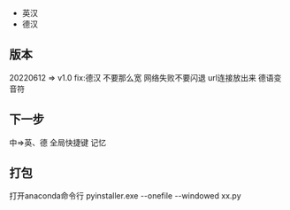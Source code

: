 + 英汉
+ 德汉

## 版本

20220612 => v1.0
    fix:德汉
    不要那么宽
    网络失败不要闪退
    url连接放出来
    德语变音符

## 下一步
中=>英、德
全局快捷键
记忆

## 打包
打开anaconda命令行
pyinstaller.exe --onefile --windowed xx.py